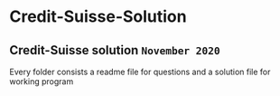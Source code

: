 # Credit-Suisse-Solution

## Credit-Suisse solution `November 2020`

Every folder consists a readme file for questions
and a solution file for working program
